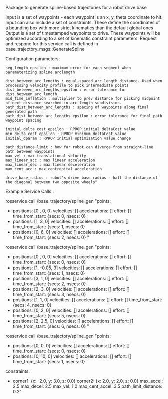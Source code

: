 
Package to generate spline-based trajectories for a robot drive base

Input is a set of waypoints - each waypoint is an x, y, theta coordinate to hit.
Input can also include a set of constraints. These define the coordinates of a bounding box with more strict kinematics than the default global ones
Output is a set of timestamped waypoints to drive. These waypoints will be optimized according to a set of kinematic constraint parameters.
Request and respone for this service call is defined in base\_trajectory\_msgs::GenerateSpline

Configuration parameters:

    seg_length_epsilon : maximum error for each segment when parameterizing spline arclength

	dist_between_arc_lengths : equal-spaced arc length distance. Used when processing velocity profile to pick intermediate points
	dist_between_arc_lengths_epsilon : error tolerance for dist_between_arc_length
	mid_time_inflation : multiplier to prev distance for picking midpoint of next distance searched in arc length subdivision.
	path_dist_between_arc_lengths : spacing of waypoints along final generated path
	path_dist_between_arc_lengths_epsilon : error tolerance for final path waypoint spacing

	initial_delta_cost_epsilon : RPROP initial deltaCost value
	min_delta_cost_epsilon : RPROP minimum deltaCost value
	initial_dparam : RPROP initial optimization value change

	path_distance_limit : how far robot can diverge from straight-line path between waypoints
	max_vel : max translational velocity
	max_linear_acc : max linear acceleration
	max_linear_dec : max linear deceleration
	max_cent_acc : max centrepital acceleration

	drive_base_radius : robot's drive base radius - half the distance of the diagonal between two opposite wheels"
Example Service Calls :

rosservice call /base_trajectory/spline_gen "points:
- positions: [0 , 0, 0]
  velocities: []
  accelerations: []
  effort: []
  time_from_start: {secs: 0, nsecs: 0}
- positions: [1, 3, 0]
  velocities: []
  accelerations: []
  effort: []
  time_from_start: {secs: 1, nsecs: 0}
- positions: [0, 6, 0]
  velocities: []
  accelerations: []
  effort: []
  time_from_start: {secs: 2, nsecs: 0}
  "

rosservice call /base_trajectory/spline_gen "points:
- positions: [0 , 0, 0]
  velocities: []
  accelerations: []
  effort: []
  time_from_start: {secs: 0, nsecs: 0}
- positions: [1, -0.05, 3]
  velocities: []
  accelerations: []
  effort: []
  time_from_start: {secs: 1, nsecs: 0}
- positions: [3, 1, 0]
  velocities: []
  accelerations: []
  effort: []
  time_from_start: {secs: 2, nsecs: 0}
- positions: [2, 3, 0]
  velocities: []
  accelerations: []
  effort: []
  time_from_start: {secs: 3, nsecs: 0}
- positions: [1, 1, 0]
  velocities: []
  accelerations: []
  effort: []
  time_from_start: {secs: 4, nsecs: 0}
- positions: [0, 2, 0]
  velocities: []
  accelerations: []
  effort: []
  time_from_start: {secs: 5, nsecs: 0}
- positions: [2, 2.5, 0]
  velocities: []
  accelerations: []
  effort: []
  time_from_start: {secs: 6, nsecs: 0}
  "

rosservice call /base_trajectory/spline_gen "points:
- positions: [0, 0, 0]
  velocities: []
  accelerations: []
  effort: []
  time_from_start: {secs: 0, nsecs: 0}
- positions: [0, 10, 0]
  velocities: []
  accelerations: []
  effort: []
  time_from_start: {secs: 1, nsecs: 0}

constraints:
- corner1: {x: -2.0, y: 3.0, z: 0.0}
  corner2: {x: 2.0, y: 2.0, z: 0.0}
  max_accel: 2.5
  max_decel: 2.5
  max_vel: 1.0
  max_cent_accel: 3.5
  path_limit_distance: 0.2"

